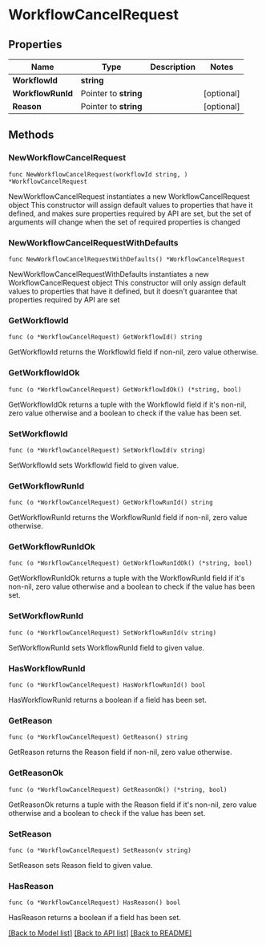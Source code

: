# WorkflowCancelRequest

## Properties

Name | Type | Description | Notes
------------ | ------------- | ------------- | -------------
**WorkflowId** | **string** |  | 
**WorkflowRunId** | Pointer to **string** |  | [optional] 
**Reason** | Pointer to **string** |  | [optional] 

## Methods

### NewWorkflowCancelRequest

`func NewWorkflowCancelRequest(workflowId string, ) *WorkflowCancelRequest`

NewWorkflowCancelRequest instantiates a new WorkflowCancelRequest object
This constructor will assign default values to properties that have it defined,
and makes sure properties required by API are set, but the set of arguments
will change when the set of required properties is changed

### NewWorkflowCancelRequestWithDefaults

`func NewWorkflowCancelRequestWithDefaults() *WorkflowCancelRequest`

NewWorkflowCancelRequestWithDefaults instantiates a new WorkflowCancelRequest object
This constructor will only assign default values to properties that have it defined,
but it doesn't guarantee that properties required by API are set

### GetWorkflowId

`func (o *WorkflowCancelRequest) GetWorkflowId() string`

GetWorkflowId returns the WorkflowId field if non-nil, zero value otherwise.

### GetWorkflowIdOk

`func (o *WorkflowCancelRequest) GetWorkflowIdOk() (*string, bool)`

GetWorkflowIdOk returns a tuple with the WorkflowId field if it's non-nil, zero value otherwise
and a boolean to check if the value has been set.

### SetWorkflowId

`func (o *WorkflowCancelRequest) SetWorkflowId(v string)`

SetWorkflowId sets WorkflowId field to given value.


### GetWorkflowRunId

`func (o *WorkflowCancelRequest) GetWorkflowRunId() string`

GetWorkflowRunId returns the WorkflowRunId field if non-nil, zero value otherwise.

### GetWorkflowRunIdOk

`func (o *WorkflowCancelRequest) GetWorkflowRunIdOk() (*string, bool)`

GetWorkflowRunIdOk returns a tuple with the WorkflowRunId field if it's non-nil, zero value otherwise
and a boolean to check if the value has been set.

### SetWorkflowRunId

`func (o *WorkflowCancelRequest) SetWorkflowRunId(v string)`

SetWorkflowRunId sets WorkflowRunId field to given value.

### HasWorkflowRunId

`func (o *WorkflowCancelRequest) HasWorkflowRunId() bool`

HasWorkflowRunId returns a boolean if a field has been set.

### GetReason

`func (o *WorkflowCancelRequest) GetReason() string`

GetReason returns the Reason field if non-nil, zero value otherwise.

### GetReasonOk

`func (o *WorkflowCancelRequest) GetReasonOk() (*string, bool)`

GetReasonOk returns a tuple with the Reason field if it's non-nil, zero value otherwise
and a boolean to check if the value has been set.

### SetReason

`func (o *WorkflowCancelRequest) SetReason(v string)`

SetReason sets Reason field to given value.

### HasReason

`func (o *WorkflowCancelRequest) HasReason() bool`

HasReason returns a boolean if a field has been set.


[[Back to Model list]](../README.md#documentation-for-models) [[Back to API list]](../README.md#documentation-for-api-endpoints) [[Back to README]](../README.md)


